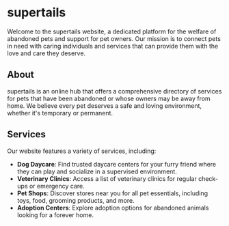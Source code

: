 # supertails

Welcome to the  supertails website, a dedicated platform for the welfare of abandoned pets and support for pet owners. 
Our mission is to connect pets in need with caring individuals and services that can provide them with the love and care they deserve.

## About

 supertails is an online hub that offers a comprehensive directory of services for pets that have been abandoned or 
 whose owners may be away from home. We believe every pet deserves a safe and loving environment, whether it's temporary or permanent.

## Services

Our website features a variety of services, including:

- **Dog Daycare**: Find trusted daycare centers for your furry friend where they can play and socialize in a supervised environment.
- **Veterinary Clinics**: Access a list of veterinary clinics for regular check-ups or emergency care.
- **Pet Shops**: Discover stores near you for all pet essentials, including toys, food, grooming products, and more.
- **Adoption Centers**: Explore adoption options for abandoned animals looking for a forever home.


